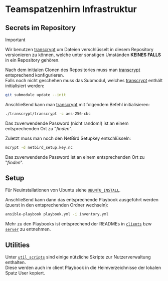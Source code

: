 [transcrypt]: https://github.com/elasticdog/transcrypt

# Teamspatzenhirn Infrastruktur

## Secrets im Repository

> [!IMPORTANT]
> Wir benutzen [transcrypt](https://github.com/elasticdog/transcrypt) um Dateien verschlüsselt in diesem Repository versionieren zu können, welche unter sonstigen Umständen **KEINES FALLS** in ein Repository gehören.

Nach dem initialen Clonen des Repositories muss man [transcrypt] entsprechend konfigurieren. \
Falls noch nicht geschehen muss das Submodul, welches [transcrypt] enthält initialisiert werden:
```bash
git submodule update --init
```

Anschließend kann man [transcrypt] mit folgendem Befehl initialisieren:
```bash
./transcrypt/transcrypt -c aes-256-cbc
```
Das zuverwendende Password (nicht random!) ist an einem entsprechenden Ort zu "_finden_".

Zuletzt muss man noch den NetBird Setupkey entschlüsseln:
```bash
mcrypt -d netbird_setup.key.nc
```
Das zuverwendende Password ist an einem entsprechenden Ort zu "_finden_".

## Setup

Für Neuinstallationen von Ubuntu siehe [`UBUNTU_INSTALL`](UBUNTU_INSTALL.md).

Anschließend kann dann das entsprechende Playbook ausgeführt werden (zuerst in den entsprechenden Ordner wechseln):
```bash
ansible-playbook playbook.yml -i inventory.yml
```

Mehr zu den Playbooks ist entsprechend der READMEs in [`clients`](clients/) bzw [`server`](server/) zu entnehmen.

## Utilities

Unter [`util_scripts`](util_scripts/) sind einige nützliche Skripte zur Nutzerverwaltung enthalten. \
Diese werden auch im client Playbook in die Heimverzeichnisse der lokalen Spatz User kopiert.
